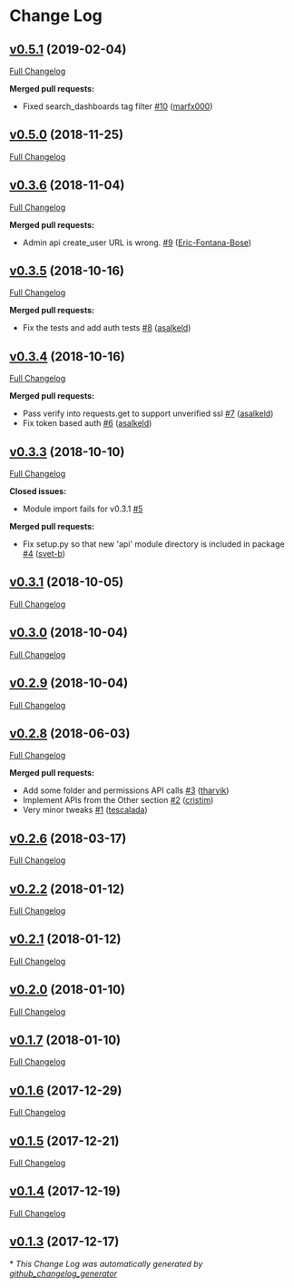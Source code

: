# Change Log

## [v0.5.1](https://github.com/m0nhawk/grafana_api/tree/v0.5.1) (2019-02-04)
[Full Changelog](https://github.com/m0nhawk/grafana_api/compare/v0.5.0...v0.5.1)

**Merged pull requests:**

- Fixed search\_dashboards tag filter [\#10](https://github.com/m0nhawk/grafana_api/pull/10) ([marfx000](https://github.com/marfx000))

## [v0.5.0](https://github.com/m0nhawk/grafana_api/tree/v0.5.0) (2018-11-25)
[Full Changelog](https://github.com/m0nhawk/grafana_api/compare/v0.3.6...v0.5.0)

## [v0.3.6](https://github.com/m0nhawk/grafana_api/tree/v0.3.6) (2018-11-04)
[Full Changelog](https://github.com/m0nhawk/grafana_api/compare/v0.3.5...v0.3.6)

**Merged pull requests:**

- Admin api create\_user URL is wrong. [\#9](https://github.com/m0nhawk/grafana_api/pull/9) ([Eric-Fontana-Bose](https://github.com/Eric-Fontana-Bose))

## [v0.3.5](https://github.com/m0nhawk/grafana_api/tree/v0.3.5) (2018-10-16)
[Full Changelog](https://github.com/m0nhawk/grafana_api/compare/v0.3.4...v0.3.5)

**Merged pull requests:**

- Fix the tests and add auth tests [\#8](https://github.com/m0nhawk/grafana_api/pull/8) ([asalkeld](https://github.com/asalkeld))

## [v0.3.4](https://github.com/m0nhawk/grafana_api/tree/v0.3.4) (2018-10-16)
[Full Changelog](https://github.com/m0nhawk/grafana_api/compare/v0.3.3...v0.3.4)

**Merged pull requests:**

- Pass verify into requests.get to support unverified ssl [\#7](https://github.com/m0nhawk/grafana_api/pull/7) ([asalkeld](https://github.com/asalkeld))
- Fix token based auth [\#6](https://github.com/m0nhawk/grafana_api/pull/6) ([asalkeld](https://github.com/asalkeld))

## [v0.3.3](https://github.com/m0nhawk/grafana_api/tree/v0.3.3) (2018-10-10)
[Full Changelog](https://github.com/m0nhawk/grafana_api/compare/v0.3.1...v0.3.3)

**Closed issues:**

- Module import fails for v0.3.1 [\#5](https://github.com/m0nhawk/grafana_api/issues/5)

**Merged pull requests:**

- Fix setup.py so that new 'api' module directory is included in package [\#4](https://github.com/m0nhawk/grafana_api/pull/4) ([svet-b](https://github.com/svet-b))

## [v0.3.1](https://github.com/m0nhawk/grafana_api/tree/v0.3.1) (2018-10-05)
[Full Changelog](https://github.com/m0nhawk/grafana_api/compare/v0.3.0...v0.3.1)

## [v0.3.0](https://github.com/m0nhawk/grafana_api/tree/v0.3.0) (2018-10-04)
[Full Changelog](https://github.com/m0nhawk/grafana_api/compare/v0.2.9...v0.3.0)

## [v0.2.9](https://github.com/m0nhawk/grafana_api/tree/v0.2.9) (2018-10-04)
[Full Changelog](https://github.com/m0nhawk/grafana_api/compare/v0.2.8...v0.2.9)

## [v0.2.8](https://github.com/m0nhawk/grafana_api/tree/v0.2.8) (2018-06-03)
[Full Changelog](https://github.com/m0nhawk/grafana_api/compare/v0.2.6...v0.2.8)

**Merged pull requests:**

- Add some folder and permissions  API calls [\#3](https://github.com/m0nhawk/grafana_api/pull/3) ([tharvik](https://github.com/tharvik))
- Implement APIs from the Other section [\#2](https://github.com/m0nhawk/grafana_api/pull/2) ([cristim](https://github.com/cristim))
- Very minor tweaks [\#1](https://github.com/m0nhawk/grafana_api/pull/1) ([tescalada](https://github.com/tescalada))

## [v0.2.6](https://github.com/m0nhawk/grafana_api/tree/v0.2.6) (2018-03-17)
[Full Changelog](https://github.com/m0nhawk/grafana_api/compare/v0.2.2...v0.2.6)

## [v0.2.2](https://github.com/m0nhawk/grafana_api/tree/v0.2.2) (2018-01-12)
[Full Changelog](https://github.com/m0nhawk/grafana_api/compare/v0.2.1...v0.2.2)

## [v0.2.1](https://github.com/m0nhawk/grafana_api/tree/v0.2.1) (2018-01-12)
[Full Changelog](https://github.com/m0nhawk/grafana_api/compare/v0.2.0...v0.2.1)

## [v0.2.0](https://github.com/m0nhawk/grafana_api/tree/v0.2.0) (2018-01-10)
[Full Changelog](https://github.com/m0nhawk/grafana_api/compare/v0.1.7...v0.2.0)

## [v0.1.7](https://github.com/m0nhawk/grafana_api/tree/v0.1.7) (2018-01-10)
[Full Changelog](https://github.com/m0nhawk/grafana_api/compare/v0.1.6...v0.1.7)

## [v0.1.6](https://github.com/m0nhawk/grafana_api/tree/v0.1.6) (2017-12-29)
[Full Changelog](https://github.com/m0nhawk/grafana_api/compare/v0.1.5...v0.1.6)

## [v0.1.5](https://github.com/m0nhawk/grafana_api/tree/v0.1.5) (2017-12-21)
[Full Changelog](https://github.com/m0nhawk/grafana_api/compare/v0.1.4...v0.1.5)

## [v0.1.4](https://github.com/m0nhawk/grafana_api/tree/v0.1.4) (2017-12-19)
[Full Changelog](https://github.com/m0nhawk/grafana_api/compare/v0.1.3...v0.1.4)

## [v0.1.3](https://github.com/m0nhawk/grafana_api/tree/v0.1.3) (2017-12-17)


\* *This Change Log was automatically generated by [github_changelog_generator](https://github.com/skywinder/Github-Changelog-Generator)*